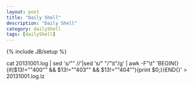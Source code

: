 ```yaml
---
layout: post
title: "Daily Shell"
description: "Daily Shell"
category: dailyShell
tags: [dailyShell]
---
```

{% include JB/setup %}

 cat 20131001.log | sed 's/"" //'|sed 's/" "/"\t"/g' | awk -F"\t" 'BEGIN{}{if($13!="\"400\"" && $13!="\"403\"" && $13!="\"404\""){print $0;}}END{}' > 20131001.log.lz